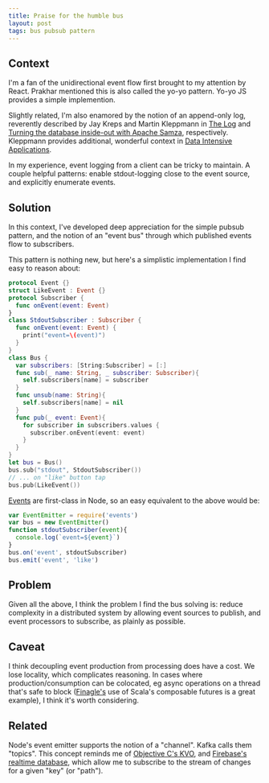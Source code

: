 ```yaml
---
title: Praise for the humble bus
layout: post
tags: bus pubsub pattern
---
```


## Context

I'm a fan of the unidirectional event flow first brought to my attention by React. Prakhar mentioned this is also called the yo-yo pattern. Yo-yo JS provides a simple implemention.

Slightly related, I'm also enamored by the notion of an append-only log, reverently described by Jay Kreps and Martin Kleppmann in [The Log](https://engineering.linkedin.com/distributed-systems/log-what-every-software-engineer-should-know-about-real-time-datas-unifying) and [Turning the database inside-out with Apache Samza](https://www.confluent.io/blog/turning-the-database-inside-out-with-apache-samza/), respectively. Kleppmann provides additional, wonderful context in [Data Intensive Applications](http://dataintensive.net/).

In my experience, event logging from a client can be tricky to maintain. A couple helpful patterns: enable stdout-logging close to the event source, and explicitly enumerate events.

## Solution

In this context, I've developed deep appreciation for the simple pubsub pattern, and the notion of an "event bus" through which published events flow to subscribers.

This pattern is nothing new, but here's a simplistic implementation I find easy to reason about:

```Swift
protocol Event {}
struct LikeEvent : Event {}
protocol Subscriber {
  func onEvent(event: Event)
}
class StdoutSubscriber : Subscriber {
  func onEvent(event: Event) {
    print("event=\(event)")
  }
}
class Bus {
  var subscribers: [String:Subscriber] = [:]
  func sub(_ name: String, _ subscriber: Subscriber){
    self.subscribers[name] = subscriber
  }
  func unsub(name: String){
    self.subscribers[name] = nil
  }
  func pub(_ event: Event){
    for subscriber in subscribers.values {
      subscriber.onEvent(event: event)
    }
  }
}
let bus = Bus()
bus.sub("stdout", StdoutSubscriber())
// ... on "like" button tap
bus.pub(LikeEvent())
```

[Events](https://nodejs.org/api/events.html) are first-class in Node, so an easy equivalent to the above would be:

```JavaScript
var EventEmitter = require('events')
var bus = new EventEmitter()
function stdoutSubscriber(event){
  console.log(`event=${event}`)
}
bus.on('event', stdoutSubscriber)
bus.emit('event', 'like')
```

## Problem

Given all the above, I think the problem I find the bus solving is: reduce complexity in a distributed system by allowing event sources to publish, and event processors to subscribe, as plainly as possible.

## Caveat

I think decoupling event production from processing does have a cost. We lose locality, which complicates reasoning. In cases where production/consumption can be colocated, eg async operations on a thread that's safe to block ([Finagle's](https://blog.twitter.com/engineering/en_us/a/2011/finagle-a-protocol-agnostic-rpc-system.html) use of Scala's composable futures is a great example), I think it's worth considering.

## Related

Node's event emitter supports the notion of a "channel". Kafka calls them "topics". This concept reminds me of [Objective C's KVO](https://developer.apple.com/library/content/documentation/Cocoa/Conceptual/KeyValueObserving/Articles/KVOBasics.html#//apple_ref/doc/uid/20002252-178352), and [Firebase's realtime database](https://firebase.google.com/docs/database/ios/read-and-write#listen_for_value_events), which allow me to subscribe to the stream of changes for a given "key" (or "path").

